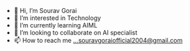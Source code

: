 - 👋 Hi, I’m Sourav Gorai
- 👀 I’m interested in Technology
- 🌱 I’m currently learning AIML
- 💞️ I’m looking to collaborate on AI specialist
- 📫 How to reach me ...souravgoraiofficial2004@gmail.com

<!---
SouravGorai2004/SouravGorai2004 is a ✨ special ✨ repository because its `README.md` (this file) appears on your GitHub profile.
You can click the Preview link to take a look at your changes.
--->
